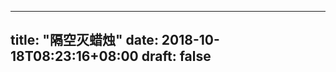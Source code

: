 
--- 
title: "隔空灭蜡烛" 
date: 2018-10-18T08:23:16+08:00 
draft: false 
--- 


<!--stackedit_data:
eyJoaXN0b3J5IjpbLTIwNzU1ODg5NTddfQ==
-->